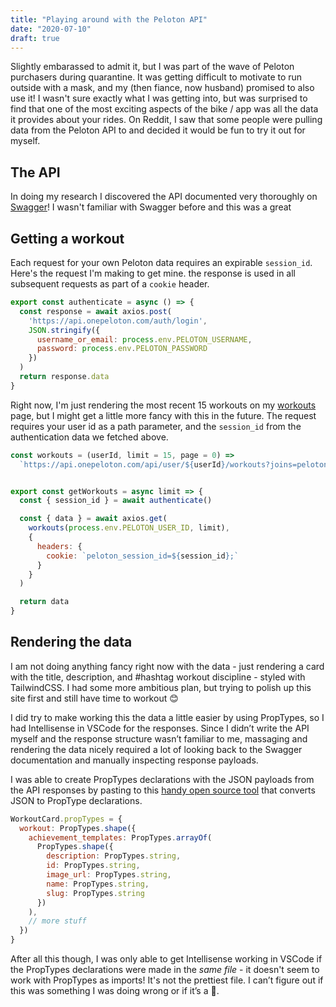 ```yaml
---
title: "Playing around with the Peloton API"
date: "2020-07-10"
draft: true
---
```


Slightly embarassed to admit it, but I was part of the wave of Peloton purchasers during quarantine. It was getting difficult to motivate to run outside with a mask, and my (then fiance, now husband) promised to also use it! I wasn't sure exactly what I was getting into, but was surprised to find that one of the most exciting aspects of the bike / app was all the data it provides about your rides. On Reddit, I saw that some people were pulling data from the Peloton API to and decided it would be fun to try it out for myself.

## The API

In doing my research I discovered the API documented very thoroughly on [Swagger](https://app.swaggerhub.com/apis/DovOps/peloton-unofficial-api/0.2.3#/)! I wasn't familiar with Swagger before and this was a great


## Getting a workout

Each request for your own Peloton data requires an expirable `session_id`. Here's the request I'm making to get mine. the response is used in all subsequent requests as part of a `cookie` header.

```javascript
export const authenticate = async () => {
  const response = await axios.post(
    'https://api.onepeloton.com/auth/login',
    JSON.stringify({
      username_or_email: process.env.PELOTON_USERNAME,
      password: process.env.PELOTON_PASSWORD
    })
  )
  return response.data
}
```

Right now, I'm just rendering the most recent 15 workouts on my <a href="workouts">workouts</a> page, but I might get a little more fancy with this in the future. The request requires your user id as a path parameter, and the `session_id` from the authentication data we fetched above.

```javascript
const workouts = (userId, limit = 15, page = 0) =>
  `https://api.onepeloton.com/api/user/${userId}/workouts?joins=peloton.ride&limit=${limit}&page=${page}&sort_by=-created`


export const getWorkouts = async limit => {
  const { session_id } = await authenticate()

  const { data } = await axios.get(
    workouts(process.env.PELOTON_USER_ID, limit),
    {
      headers: {
        cookie: `peloton_session_id=${session_id};`
      }
    }
  )

  return data
}
```

## Rendering the data

I am not doing anything fancy right now with the data - just rendering a card with the title, description, and #hashtag workout discipline - styled with TailwindCSS. I had some more ambitious plan, but trying to polish up this site first and still have time to workout 😊

I did try to make working this the data a little easier by using PropTypes, so I had Intellisense in VSCode for the responses. Since I didn’t write the API myself and the response structure wasn’t familiar to me, massaging and rendering the data nicely required a lot of looking back to the Swagger documentation and manually inspecting response payloads.

I was able to create PropTypes declarations with the JSON payloads from the API responses by pasting to this [handy open source tool](http://rmosolgo.github.io/prop-types/) that converts JSON to PropType declarations.

```javascript
WorkoutCard.propTypes = {
  workout: PropTypes.shape({
    achievement_templates: PropTypes.arrayOf(
      PropTypes.shape({
        description: PropTypes.string,
        id: PropTypes.string,
        image_url: PropTypes.string,
        name: PropTypes.string,
        slug: PropTypes.string
      })
    ),
    // more stuff
  })
}
```

After all this though, I was only able to get Intellisense working in VSCode if the PropTypes declarations were made in the _same file_ - it doesn't seem to work with PropTypes as imports! It's not the prettiest file. I can’t figure out if this was something I was doing wrong or if it’s a 🐛.
